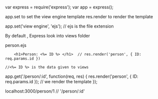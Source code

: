 
var express = require('express');
var app = express();

app.set to set the view engine template
	res.render to render the template
  

app.set('view engine', 'ejs'); // ejs is the file extension

By default , Express look into views folder

person.ejs 
<html>
	<head>
		<link href="/assets/style.css" type="text/css" rel="stylesheet" />
	</head>
	<body>
  
		<h1>Person: <%= ID %> </h1>  // res.render('person', { ID: req.params.id })
	  
    //<%= ID %> is the data given to views
    
  </body>
</html>

app.get('/person/:id', function(req, res) {
	res.render('person', { ID: req.params.id });  // we render the template 
});

localhost:3000/person/1
            // '/person/:id'
            
